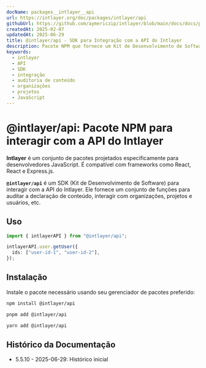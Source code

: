```yaml
---
docName: packages__intlayer__api
url: https://intlayer.org/doc/packages/intlayer/api
githubUrl: https://github.com/aymericzip/intlayer/blob/main/docs/docs/pt/packages/@intlayer/api/index.md
createdAt: 2025-02-07
updatedAt: 2025-06-29
title: @intlayer/api - SDK para Integração com a API do Intlayer
description: Pacote NPM que fornece um Kit de Desenvolvimento de Software (SDK) para interagir com a API do Intlayer para auditoria de conteúdo, organizações, projetos e gerenciamento de usuários.
keywords:
  - intlayer
  - API
  - SDK
  - integração
  - auditoria de conteúdo
  - organizações
  - projetos
  - JavaScript
---
```


# @intlayer/api: Pacote NPM para interagir com a API do Intlayer

**Intlayer** é um conjunto de pacotes projetados especificamente para desenvolvedores JavaScript. É compatível com frameworks como React, React e Express.js.

**`@intlayer/api`** é um SDK (Kit de Desenvolvimento de Software) para interagir com a API do Intlayer. Ele fornece um conjunto de funções para auditar a declaração de conteúdo, interagir com organizações, projetos e usuários, etc.

## Uso

```ts
import { intlayerAPI } from "@intlayer/api";

intlayerAPI.user.getUser({
  ids: ["user-id-1", "user-id-2"],
});
```

## Instalação

Instale o pacote necessário usando seu gerenciador de pacotes preferido:

```bash packageManager="npm"
npm install @intlayer/api
```

```bash packageManager="pnpm"
pnpm add @intlayer/api
```

```bash packageManager="yarn"
yarn add @intlayer/api
```

## Histórico da Documentação

- 5.5.10 - 2025-06-29: Histórico inicial
